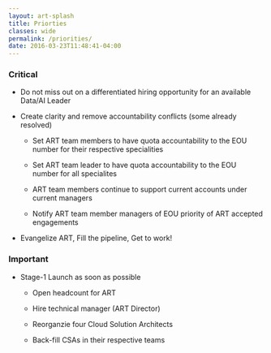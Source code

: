 ```yaml
---
layout: art-splash
title: Priorties
classes: wide
permalink: /priorities/
date: 2016-03-23T11:48:41-04:00
---
```


### Critical

* Do not miss out on a differentiated hiring opportunity for an available Data/AI Leader

* Create clarity and remove accountability conflicts  (some already resolved)

  * Set ART team members to have quota accountability to the EOU number for their respective specialities 

  * Set ART team leader to have quota accountability to the EOU number for all specialites

  * ART team members continue to support current accounts under current managers

  * Notify ART team member managers of EOU priority of ART accepted engagements

* Evangelize ART, Fill the pipeline, Get to work!

### Important

* Stage-1 Launch as soon as possible

  * Open headcount for ART

  * Hire technical manager (ART Director)

  * Reorganzie four Cloud Solution Architects

  * Back-fill CSAs in their respective teams
